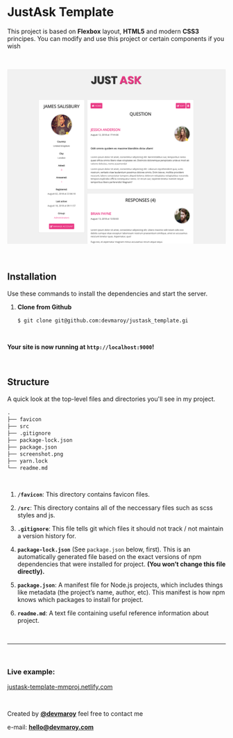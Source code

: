 # **JustAsk Template**

This project is based on **Flexbox** layout, **HTML5** and modern **CSS3** principes. You can modify and use this project or certain components if you wish


<br>


![](screenshot.png)


<br>

## Installation ##

Use these commands to install the dependencies and start the server.

1. **Clone from Github**

    ```
    $ git clone git@github.com:devmaroy/justask_template.gi
    ```

<br>

**Your site is now running at `http://localhost:9000`!**


<br>


## Structure ##

A quick look at the top-level files and directories you'll see in my project.

    .
    ├── favicon
    ├── src
    ├── .gitignore
    ├── package-lock.json
    ├── package.json
    ├── screenshot.png
    ├── yarn.lock
    └── readme.md

<br>

1.  **`/favicon`**: This directory contains favicon files.

2.  **`/src`**: This directory contains all of the neccessary files such as scss styles and js.

3.  **`.gitignore`**: This file tells git which files it should not track / not maintain a version history for.

4.  **`package-lock.json`** (See `package.json` below, first). This is an automatically generated file based on the exact versions of npm dependencies that were installed for project. **(You won’t change this file directly).**

5.  **`package.json`**: A manifest file for Node.js projects, which includes things like metadata (the project’s name, author, etc). This manifest is how npm knows which packages to install for project.

6.  **`readme.md`**: A text file containing useful reference information about project.


<br>

<hr>

<br>

###  Live example: 
[justask-template-mmproj.netlify.com](https://justask-template-mmproj.netlify.com)

<br>

Created by **[@devmaroy](https://twitter.com/devmaroy)** feel free to contact me 

e-mail: **[hello@devmaroy.com](hello@devmaroy.com)**